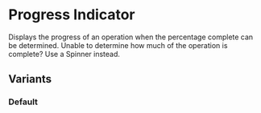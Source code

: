 # Progress Indicator
Displays the progress of an operation when the percentage complete can be determined. Unable to determine how much of the operation is complete? Use a Spinner instead.

## Variants

### Default
<!---
{{> ProgressIndicator props=ProgressIndicatorExampleProps.default }}
--->

<!---
{{> ProgressIndicatorExampleJS }}
--->
